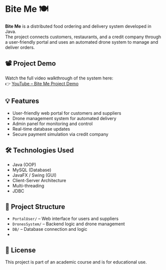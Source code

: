 # Bite Me 🍽️

**Bite Me** is a distributed food ordering and delivery system developed in Java.  
The project connects customers, restaurants, and a credit company through a user-friendly portal and uses an automated drone system to manage and deliver orders.

## 📽️ Project Demo
Watch the full video walkthrough of the system here:  
👉 [YouTube – Bite Me Project Demo](https://www.youtube.com/watch?v=Fin6E6x_z44)

## 💡 Features
- User-friendly web portal for customers and suppliers
- Drone management system for automated delivery
- Admin panel for monitoring and control
- Real-time database updates
- Secure payment simulation via credit company

## 🛠️ Technologies Used
- Java (OOP)
- MySQL (Database)
- JavaFX / Swing (GUI)
- Client-Server Architecture
- Multi-threading
- JDBC

## 📁 Project Structure
- `PortalUser/` – Web interface for users and suppliers
- `DronesSystem/` – Backend logic and drone management
- `DB/` – Database connection and logic
- 

## 📜 License
This project is part of an academic course and is for educational use.
